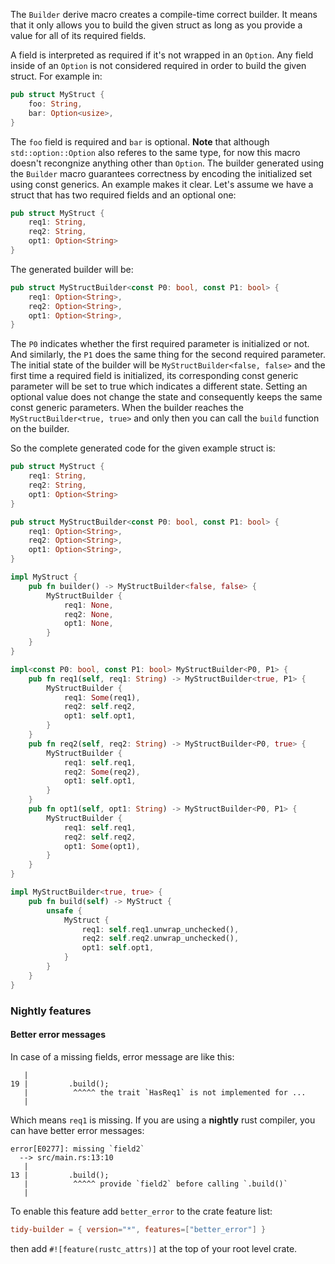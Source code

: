 The `Builder` derive macro creates a compile-time correct builder.
It means that it only allows you to build the given struct as long as you provide a
value for all of its required fields.

A field is interpreted as required if it's not wrapped in an `Option`.
Any field inside of an `Option` is not considered required in order to
build the given struct. For example in:
```rust
pub struct MyStruct {
    foo: String,
    bar: Option<usize>,
}
```
The `foo` field is required and `bar` is optional. **Note** that although
`std::option::Option` also referes to the same type, for now this macro doesn't
recongnize anything other than `Option`.
The builder generated using the `Builder` macro guarantees correctness
by encoding the initialized set using const generics. An example makes it clear. Let's assume
we have a struct that has two required fields and an optional one:
```rust
pub struct MyStruct {
    req1: String,
    req2: String,
    opt1: Option<String>
}
```
The generated builder will be:
```rust
pub struct MyStructBuilder<const P0: bool, const P1: bool> {
    req1: Option<String>,
    req2: Option<String>,
    opt1: Option<String>,
}
```
The `P0` indicates whether the first required parameter is initialized or not. And similarly,
the `P1` does the same thing for the second required parameter. The initial state of the
builder will be `MyStructBuilder<false, false>` and the first time a required field is
initialized, its corresponding const generic parameter will be set to true which indicates a
different state. Setting an optional value does not change the state and consequently keeps the
same const generic parameters. When the builder reaches the `MyStructBuilder<true, true>` and
only then you can call the `build` function on the builder.

So the complete generated code for the given example struct is:
```rust
pub struct MyStruct {
    req1: String,
    req2: String,
    opt1: Option<String>
}

pub struct MyStructBuilder<const P0: bool, const P1: bool> {
    req1: Option<String>,
    req2: Option<String>,
    opt1: Option<String>,
}

impl MyStruct {
    pub fn builder() -> MyStructBuilder<false, false> {
        MyStructBuilder {
            req1: None,
            req2: None,
            opt1: None,
        }
    }
}

impl<const P0: bool, const P1: bool> MyStructBuilder<P0, P1> {
    pub fn req1(self, req1: String) -> MyStructBuilder<true, P1> {
        MyStructBuilder {
            req1: Some(req1),
            req2: self.req2,
            opt1: self.opt1,
        }
    }
    pub fn req2(self, req2: String) -> MyStructBuilder<P0, true> {
        MyStructBuilder {
            req1: self.req1,
            req2: Some(req2),
            opt1: self.opt1,
        }
    }
    pub fn opt1(self, opt1: String) -> MyStructBuilder<P0, P1> {
        MyStructBuilder {
            req1: self.req1,
            req2: self.req2,
            opt1: Some(opt1),
        }
    }
}

impl MyStructBuilder<true, true> {
    pub fn build(self) -> MyStruct {
        unsafe {
            MyStruct {
                req1: self.req1.unwrap_unchecked(),
                req2: self.req2.unwrap_unchecked(),
                opt1: self.opt1,
            }
        }
    }
}
```


### Nightly features

#### Better error messages

In case of a missing fields, error message are like this:

```
   |
19 |         .build();
   |          ^^^^^ the trait `HasReq1` is not implemented for ...
   |
```

Which means `req1` is missing. If you are using a **nightly** rust compiler, you can
have better error messages:

```
error[E0277]: missing `field2`
  --> src/main.rs:13:10
   |
13 |         .build();
   |          ^^^^^ provide `field2` before calling `.build()`
   |
```

To enable this feature add `better_error` to the crate feature list:

```toml
tidy-builder = { version="*", features=["better_error"] }
```

then add `#![feature(rustc_attrs)]` at the top of your root level crate.